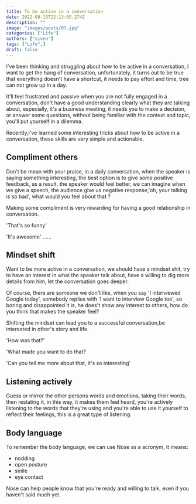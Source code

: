 ```yaml
---
title: To be active in a conversation
date: 2022-08-15T22:13:05.274Z
description: ""
image: "images/posts/07.jpg"
categories: ["Life"]
authors: ["siven"]
tags: ["Life",]
draft: false
---
```


I've been thinking and struggling about how to be active in a conversation,
I want to get the hang of conversation, unfortunately, it turns out to be true that everything doesn't have a shortcut, it needs to pay effort and time, tree can not grow up in a day.

It'll feel frustrated and passive when you are not fully engaged in a conversation, don't have a good understanding clearly what they are talking about, especially, it's a business meeting, it needs you to make a decision, or answer some questions, without being familiar with the context and topic, you'll put yourself in a dilemma.

Recently,I've learned some interesting tricks about how to be active in a conversation, these skills are very simple and actionable.

## Compliment others

Don't be mean with your praise, in a daily conversation, when the speaker is saying something interesting, the best option is to give some positive feedback, as a result, the speaker would feel better, we can imagine when we give a speech, the audience give us negative response,'oh, your talking is so bad', what would you feel about that ?

Making some compliment is very rewarding for having a good relationship in conversation.

'That's so funny'

'It's awesome'
......

## Mindset shift

Want to be more active in a conversation, we should have a mindset shit, try to have an interest in what the speaker talk about, have a willing to dig more details from him, let the conversation goes deeper.

Of course, there are someone we don't like, when you say 'I interviewed Google today', somebody replies with 'I want to interview Google too', so boring and disappointed it is, he does't show any interest to others, how do you think that makes the speaker feel?

Shifting the mindset can lead you to a successful conversation,be interested in other's story and life.

'How was that?'

'What made you want to do that?

'Can you tell me more about that, it's so interesting'

## Listening actively

Guess or mirror the other persons words and emotions, taking their words, then restating it, in this way, it makes them feel heard, you're actively listening to the words that they're using and you're able to use it yourself to reflect their feelings, this is a great type of listening.

## Body language

To remember the body language, we can use Nose as a acronym, it means:

- nodding
- open posture
- smile
- eye contact

Nose can help people know that you're ready and willing to talk, even if you haven't said much yet.
